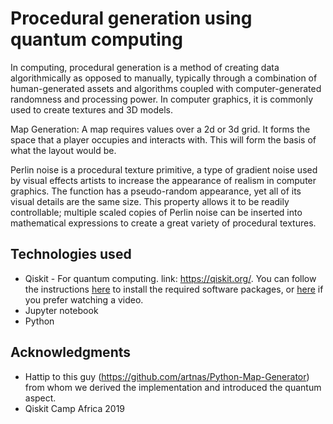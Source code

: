 # Procedural generation using quantum computing

In computing, procedural generation is a method of creating data algorithmically as opposed to manually, typically through a combination of human-generated assets and algorithms coupled with computer-generated randomness and processing power. In computer graphics, it is commonly used to create textures and 3D models.

Map Generation: A map requires values over a 2d or 3d grid. It forms the space that a player occupies and interacts with. This will form the basis of what the layout would be.

Perlin noise is a procedural texture primitive, a type of gradient noise used by visual effects artists to increase the appearance of realism in computer graphics. The function has a pseudo-random appearance, yet all of its visual details are the same size. This property allows it to be readily controllable; multiple scaled copies of Perlin noise can be inserted into mathematical expressions to create a great variety of procedural textures.


## Technologies used

* Qiskit - For quantum computing. link: https://qiskit.org/.  You can follow the instructions [here](https://qiskit.org/documentation/install.html) to install the required software packages, or [here](https://www.youtube.com/watch?v=M4EkW4VwhcI&list=PLOFEBzvs-Vvp2xg9-POLJhQwtVktlYGbY&index=3) if you prefer watching a video.
* Jupyter notebook
* Python


## Acknowledgments

* Hattip to this guy (https://github.com/artnas/Python-Map-Generator) from whom we derived the implementation and introduced the quantum aspect. 
* Qiskit Camp Africa 2019
